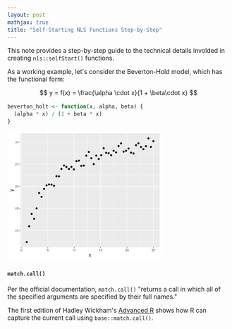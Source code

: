 ```yaml
---
layout: post
mathjax: true
title: "Self-Starting NLS Functions Step-by-Step"
---
```


This note provides a step-by-step guide to the technical details involded
in creating  `nls::selfStart()` functions.


As a working example, let's consider the Beverton-Hold model, which has the functional form:

$$
y = f(x) = \frac{\alpha \cdot x}{1 + \beta\cdot x}
$$


```r
beverton_holt <- function(x, alpha, beta) {
  (alpha * x) / (1 + beta * x)
}
```


<img src="/assets/observed-data.png" width="350" alt="Simulated Beverton-Holt data">


#### `match.call()`

Per the official documentation, `match.call()` "returns a call in which all
of the specified arguments are specified by their full names."

The first edition of Hadley Wickham's [Advanced R](http://adv-r.had.co.nz/Expressions.html#capturing-call) shows how R can capture the current
call using `base::match.call()`.
